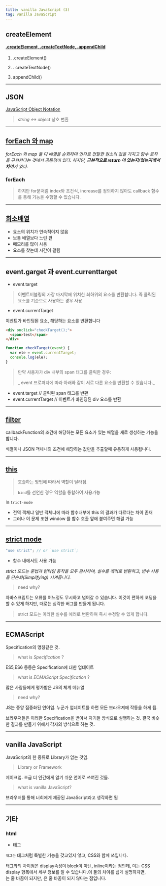 ```yaml
---
title: vanilla JavaScript (3)
tag: vanilla JavaScript
---
```


## createElement

#### [.createElement, .createTextNode, .appendChild](https://www.codingfactory.net/10436)

1. .createElement()

    

2. . createTextNode()

   

3. appendChild()

   

---

## JSON

[JavaScript Object Notation](https://developer.mozilla.org/ko/docs/Learn/JavaScript/Objects/JSON)



>  _string ↔ object_  상호 변환



---

## [forEach 와 map]([https://medium.com/@hongkevin/js-1-%EC%9E%90%EB%B0%94%EC%8A%A4%ED%81%AC%EB%A6%BD%ED%8A%B8-%EB%B0%B0%EC%97%B4-%EB%A9%94%EC%84%9C%EB%93%9C-1-foreach-map-b1cb1c2237d1](https://medium.com/@hongkevin/js-1-자바스크립트-배열-메서드-1-foreach-map-b1cb1c2237d1))

_forEach 와 map 둘 다 배열을 순회하며 인자로 전달한 원소의 값을 가지고 함수 로직을 구현한다는 것에서 공통점이 있다. 하지만, **근본적으로 return 이 있는지/없는지에서 차이**가 있다._



### forEach

>  하지만 for문처럼 index와 조건식, increase를 정의하지 않아도 callback 함수를 통해 기능을 수행할 수 있습니다.



---

## [희소배열](https://www.slideshare.net/e2goon/javascript-array)

+ 요소의 위치가 연속적이지 않음
+ 보통 배열보다 느린 편
+ 메모리를 많이 사용
+ 요소를 찾는데 시간이 걸림

---

## event.garget 과 event.currenttarget

+ event.target

> 이벤트버블링의 가장 마지막에 위치한 최하위의 요소를 반환합니다. 즉 클릭된 요소를 기준으로 사용하는 경우 사용

+ event.currentTarget

 이벤트가 바인딩된 요소, 해당하는 요소를 반환합니다

```html
<div onclick="checkTarget();">
  <span>test</span>
</div>
```

```js
function checkTarget(event) {
  var ele = event.currentTarget;
  console.log(ele);
}
```

> 만약 사용자가 div 내부의 span 태그를 클릭한 경우:
>
> _ event 프로퍼티에 따라 아래와 같이 서로 다른 요소를 반환할 수 있습니다._

- event.target  //  클릭된 span 태그를 반환
- event.currentTarget  //  이벤트가 바인딩된 div 요소를 반환

---

## [filter](https://aljjabaegi.tistory.com/312)



callbackFunction의 조건에 해당하는 모든 요소가 있는 배열을 새로 생성하는 기능을 합니다.

배열이나 JSON 객체내의 조건에 해당하는 값만을 추출할때 유용하게 사용됩니다.



---

## [this](https://blueshw.github.io/2018/03/12/this/)

> 호출하는 방법에 따라서 역할이 달라짐.
>
> `bind`를 선언한 경우 역할을 통합하여 사용가능



In `trict-mode` 

+ 전역 객체냐 일반 객체냐에 따라 함수내부에 this 의 결과가 다르다는 차이 존재 
+ 그러나 이 문제 또한 window 를 함수 호출 앞에 붙여주면 해결 가능



---



## [strict mode](https://beomy.tistory.com/13)

```js
"use strict"; // or `use strict`;
```

+ 함수 내에서도 사용 가능

_strict 모드는 문법과 런타임 동작을 모두 검사하여, 실수를 에러로 변환하고, 변수 사용을 단순화(Simplifying) 시켜줍니다._

>  need why?

자바스크립트는 오류를 어느정도 무시하고 넘어갈 수 있습니다. 이것이 편하게 코딩을 할 수 있게 하지만, 때로는 심각한 버그를 만들게 됩니다. 

>  strict 모드는 이러한 실수를 에러로 변환하여 즉시 수정할 수 있게 합니다.
>



---

## ECMAScript

Specification의 명칭같은 것.

> what is *Specification* ?

ES5,ES6 등등은 Specification에 대한 업데이트

> what is *ECMAScript Specification* ?

많은 사람들에게 평가받은 JS의 체계 메뉴얼

> need why?

JS는 중앙 집중화된 언어임. 누군가 업데이트를 하면 모든 브라우져에 작동을 하게 됨.

 브라우저들은 이러한 Specification을 받아서 자기들 방식으로 실행하는 것. 결국 비슷한 결과를 만들기 위해서 각자의 방식으로 하는 것.   



---

## vanilla JavaScript

JavaScript의 한 종류로 Library가 없는 것임. 

> Library or Framework

메이크업. 조금 더 인간에게 알기 쉬운 언어로 쓰여진 것들.

> what is vanilla JavaScript?

브라우저를 통해 너희에게 제공된 JavaScript라고 생각하면 됨





---

## 기타

### html

+ <span> 태그

`` 태그는 `` 태그처럼 특별한 기능을 갖고있지 않고, CSS와 함께 쓰입니다.

<div> 태그와의 차이점은 display속성이 block이 아닌, inline이라는 점인데, 이는 CSS display 항목에서 세부 정보를 알 수 있습니다.이 둘의 차이를 쉽게 설명하자면, <div>는 줄 바꿈이 되지만, <span>은 줄 바꿈이 되지 않다는 점입니다.



